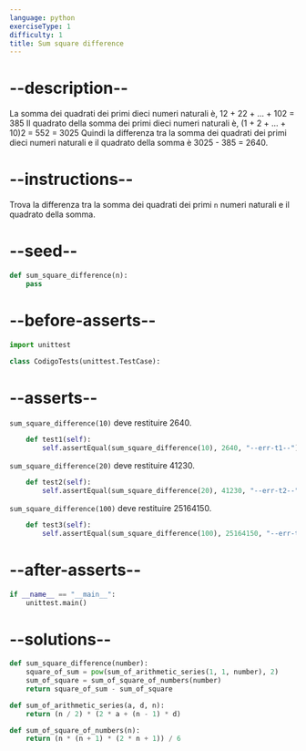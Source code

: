 ```yaml
---
language: python
exerciseType: 1
difficulty: 1
title: Sum square difference
---
```


# --description--

La somma dei quadrati dei primi dieci numeri naturali è,
12 + 22 + ... + 102 = 385
Il quadrato della somma dei primi dieci numeri naturali è,
(1 + 2 + ... + 10)2 = 552 = 3025
Quindi la differenza tra la somma dei quadrati dei primi dieci numeri naturali e il quadrato della somma è 3025 - 385 = 2640.

# --instructions--

Trova la differenza tra la somma dei quadrati dei primi `n` numeri naturali e il quadrato della somma.

# --seed--

```python
def sum_square_difference(n):
    pass
```

# --before-asserts--

```python
import unittest

class CodigoTests(unittest.TestCase):
```

# --asserts--

`sum_square_difference(10)` deve restituire 2640.

```python
    def test1(self):
        self.assertEqual(sum_square_difference(10), 2640, "--err-t1--")
```

`sum_square_difference(20)` deve restituire 41230.

```python
    def test2(self):
        self.assertEqual(sum_square_difference(20), 41230, "--err-t2--")
```

`sum_square_difference(100)` deve restituire 25164150.

```python
    def test3(self):
        self.assertEqual(sum_square_difference(100), 25164150, "--err-t3--")
```

# --after-asserts--

```python
if __name__ == "__main__":
    unittest.main()
```

# --solutions--

```python
def sum_square_difference(number):
    square_of_sum = pow(sum_of_arithmetic_series(1, 1, number), 2)
    sum_of_square = sum_of_square_of_numbers(number)
    return square_of_sum - sum_of_square

def sum_of_arithmetic_series(a, d, n):
    return (n / 2) * (2 * a + (n - 1) * d)

def sum_of_square_of_numbers(n):
    return (n * (n + 1) * (2 * n + 1)) / 6
```
